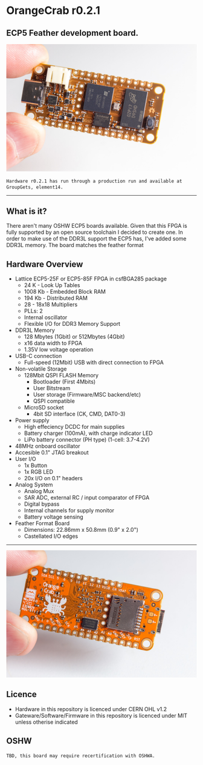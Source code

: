 # OrangeCrab r0.2.1
## ECP5 Feather development board.

![Front Photo](../../documentation/images/OrangeCrab_r0.2.1_front.jpeg "Front Photo")


	Hardware r0.2.1 has run through a production run and available at GroupGets, element14.
    
---

## What is it?
There aren't many OSHW ECP5 boards available. Given that this FPGA is fully supported by an open source toolchain I decided to create one. In order to make use of the DDR3L support the ECP5 has, I've added some DDR3L memory. The board matches the feather format

## Hardware Overview
* Lattice ECP5-25F or ECP5-85F FPGA in csfBGA285 package
    * 24 K - Look Up Tables
    * 1008 Kb - Embedded Block RAM
    * 194 Kb - Distributed RAM
    * 28 - 18x18 Multipliers
    * PLLs: 2
    * Internal oscillator
    * Flexible I/O for DDR3 Memory Support
* DDR3L Memory
    * 128 Mbytes (1Gbit) or 512Mbytes (4Gbit)
    * x16 data width to FPGA
    * 1.35V low voltage operation
* USB-C connection
    * Full-speed (12Mbit) USB with direct connection to FPGA
* Non-volatile Storage
    * 128Mbit QSPI FLASH Memory 
        * Bootloader (First 4Mbits)
        * User Bitstream
        * User storage (Firmware/MSC backend/etc)
        * QSPI compatible
    * MicroSD socket
        * 4bit SD interface (CK, CMD, DAT0-3)
* Power supply
    * High effeciency DCDC for main supplies
    * Battery charger (100mA), with charge indicator LED
    * LiPo battery connector (PH type) (1-cell: 3.7-4.2V)
* 48MHz onboard oscillator
* Accesible 0.1" JTAG breakout
* User I/O
    * 1x Button 
    * 1x RGB LED
    * 20x I/O on 0.1" headers
* Analog System
    * Analog Mux
    * SAR ADC, external RC / input comparator of FPGA
    * Digital bypass
    * Internal channels for supply monitor
    * Battery voltage sensing
* Feather Format Board
    * Dimensions: 22.86mm x 50.8mm (0.9" x 2.0")
    * Castellated I/O edges

---

![Back Photo](../../documentation/images/OrangeCrab_r0.2.1_back.jpeg "Back Photo")

## Licence

 * Hardware in this repository is licenced under CERN OHL v1.2
 * Gateware/Software/Firmware in this repository is licenced under MIT unless otherise indicated

## OSHW
    TBD, this board may require recertification with OSHWA.
